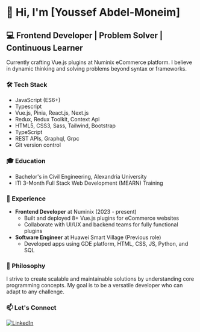 # 👋 Hi, I'm [Youssef Abdel-Moneim]

## 💻 Frontend Developer | Problem Solver | Continuous Learner

Currently crafting Vue.js plugins at Numinix eCommerce platform. I believe in dynamic thinking and solving problems beyond syntax or frameworks.

### 🛠️ Tech Stack
- JavaScript (ES6+)
- Typescript
- Vue.js, Pinia, React.js, Next.js
- Redux, Redux Toolkit, Context Api
- HTML5, CSS3, Sass, Tailwind, Bootstrap
- TypeScript
- REST APIs, Graphql, Grpc
- Git version control

### 🎓 Education
- Bachelor's in Civil Engineering, Alexandria University
- ITI 3-Month Full Stack Web Development (MEARN) Training

### 💼 Experience
- **Frontend Developer** at Numinix (2023 - present)
  - Built and deployed 8+ Vue.js plugins for eCommerce websites
  - Collaborate with UI/UX and backend teams for fully functional plugins
- **Software Engineer** at Huawei Smart Village (Previous role)
  - Developed apps using GDE platform, HTML, CSS, JS, Python, and SQL

### 🌟 Philosophy
I strive to create scalable and maintainable solutions by understanding core programming concepts. My goal is to be a versatile developer who can adapt to any challenge.

### 📫 Let's Connect
[![LinkedIn](https://img.shields.io/badge/LinkedIn-0077B5?style=for-the-badge&logo=linkedin&logoColor=white)](https://www.linkedin.com/in/youssef-abdel-moneim-b19b06242/)

